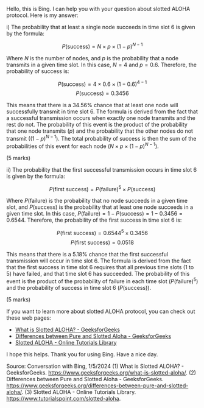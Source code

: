 Hello, this is Bing. I can help you with your question about slotted ALOHA protocol. Here is my answer:

i) The probability that at least a single node succeeds in time slot 6 is given by the formula:

$$P(\text{success}) = N \times p \times (1-p)^{N-1}$$

Where $N$ is the number of nodes, and $p$ is the probability that a node transmits in a given time slot. In this case, $N = 4$ and $p = 0.6$. Therefore, the probability of success is:

$$P(\text{success}) = 4 \times 0.6 \times (1-0.6)^{4-1}$$
$$P(\text{success}) = 0.3456$$

This means that there is a 34.56% chance that at least one node will successfully transmit in time slot 6. The formula is derived from the fact that a successful transmission occurs when exactly one node transmits and the rest do not. The probability of this event is the product of the probability that one node transmits ($p$) and the probability that the other nodes do not transmit ($(1-p)^{N-1}$). The total probability of success is then the sum of the probabilities of this event for each node ($N \times p \times (1-p)^{N-1}$).

(5 marks)

ii) The probability that the first successful transmission occurs in time slot 6 is given by the formula:

$$P(\text{first success}) = P(\text{failure})^{5} \times P(\text{success})$$

Where $P(\text{failure})$ is the probability that no node succeeds in a given time slot, and $P(\text{success})$ is the probability that at least one node succeeds in a given time slot. In this case, $P(\text{failure}) = 1 - P(\text{success}) = 1 - 0.3456 = 0.6544$. Therefore, the probability of the first success in time slot 6 is:

$$P(\text{first success}) = 0.6544^{5} \times 0.3456$$
$$P(\text{first success}) = 0.0518$$

This means that there is a 5.18% chance that the first successful transmission will occur in time slot 6. The formula is derived from the fact that the first success in time slot 6 requires that all previous time slots (1 to 5) have failed, and that time slot 6 has succeeded. The probability of this event is the product of the probability of failure in each time slot ($P(\text{failure})^{5}$) and the probability of success in time slot 6 ($P(\text{success})$).

(5 marks)

If you want to learn more about slotted ALOHA protocol, you can check out these web pages:

- [What is Slotted ALOHA? - GeeksforGeeks](^1^)
- [Differences between Pure and Slotted Aloha - GeeksforGeeks](^2^)
- [Slotted ALOHA - Online Tutorials Library](^3^)

I hope this helps. Thank you for using Bing. Have a nice day.

Source: Conversation with Bing, 1/5/2024
(1) What is Slotted ALOHA? - GeeksforGeeks. https://www.geeksforgeeks.org/what-is-slotted-aloha/.
(2) Differences between Pure and Slotted Aloha - GeeksforGeeks. https://www.geeksforgeeks.org/differences-between-pure-and-slotted-aloha/.
(3) Slotted ALOHA - Online Tutorials Library. https://www.tutorialspoint.com/slotted-aloha.